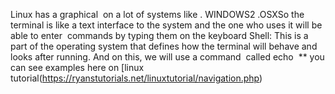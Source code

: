 Linux has a graphical  on a lot of systems like 
. WINDOWS2
.OSXSo 
the terminal is like a text interface to the system and the one who uses it will be able to enter  commands by typing them on the keyboard
Shell: This is a part of the operating system that defines how the terminal will behave and looks after running. And on this, we will use
a command  called echo 
** you can see examples here on [linux tutorial(https://ryanstutorials.net/linuxtutorial/navigation.php)
